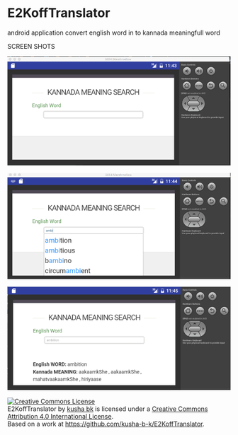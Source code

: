 # E2KoffTranslator

android application
convert english word in to kannada meaningfull word

SCREEN SHOTS


![alt tag](https://github.com/kusha-b-k/E2KoffTranslator/blob/master/output%20screen/E2KoffTranslator1.png)


![alt tag](https://github.com/kusha-b-k/E2KoffTranslator/blob/master/output%20screen/E2KoffTranslator2.png)


![alt tag](https://github.com/kusha-b-k/E2KoffTranslator/blob/master/output%20screen/E2KoffTranslator3.png)



<a rel="license" href="http://creativecommons.org/licenses/by/4.0/"><img alt="Creative Commons License" style="border-width:0" src="https://i.creativecommons.org/l/by/4.0/88x31.png" /></a><br /><span xmlns:dct="http://purl.org/dc/terms/" property="dct:title">E2KoffTranslator</span> by <a xmlns:cc="http://creativecommons.org/ns#" href="https://github.com/kusha-b-k/E2KoffTranslator" property="cc:attributionName" rel="cc:attributionURL">kusha bk</a> is licensed under a <a rel="license" href="http://creativecommons.org/licenses/by/4.0/">Creative Commons Attribution 4.0 International License</a>.<br />Based on a work at <a xmlns:dct="http://purl.org/dc/terms/" href="https://github.com/kusha-b-k/E2KoffTranslator" rel="dct:source">https://github.com/kusha-b-k/E2KoffTranslator</a>.
